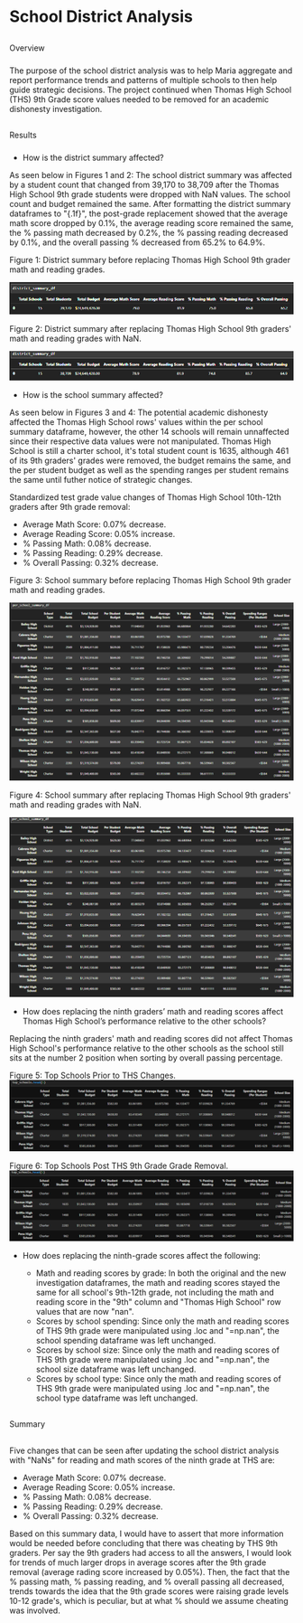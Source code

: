 # School District Analysis
##
Overview
###
The purpose of the school district analysis was to help Maria aggregate and report performance trends and patterns of multiple schools to then help guide strategic decisions. The project continued when Thomas High School (THS) 9th Grade score values needed to be removed for an academic dishonesty investigation.

##
Results
###
* How is the district summary affected?

As seen below in Figures 1 and 2: The school district summary was affected by a student count that changed from 39,170 to 38,709 after the Thomas High School 9th grade students were dropped with NaN values. The school count and budget remained the same. After formatting the district summary dataframes to "{.1f}", the post-grade replacement showed that the average math score dropped by 0.1%, the average reading score remained the same, the % passing math decreased by 0.2%, the % passing reading decreased by 0.1%, and the overall passing % decreased from 65.2% to 64.9%.

Figure 1: 
District summary before replacing Thomas High School 9th grader math and reading grades.

![image](https://github.com/derekhuggens/School_District_Analysis/blob/2e88137e338e992c3c2d6585f43a117dd338a6d2/Resources/district_summary_original.PNG)

Figure 2:
District summary after replacing Thomas High School 9th graders' math and reading grades with NaN.

![image](https://github.com/derekhuggens/School_District_Analysis/blob/2e88137e338e992c3c2d6585f43a117dd338a6d2/Resources/district_summary_replaced.PNG)





* How is the school summary affected?

As seen below in Figures 3 and 4: The potential academic dishonesty affected the Thomas High School rows' values within the per school summary dataframe, however, the other 14 schools will remain unnaffected since their respective data values were not manipulated. Thomas High School is still a charter school, it's total student count is 1635, although 461 of its 9th graders' grades were removed, the budget remains the same, and the per student budget as well as the spending ranges per student remains the same until futher notice of strategic changes. 

Standardized test grade value changes of Thomas High School 10th-12th graders after 9th grade removal:
  - Average Math Score: 0.07% decrease.
  - Average Reading Score: 0.05% increase.
  - % Passing Math: 0.08% decrease.
  - % Passing Reading: 0.29% decrease.
  - % Overall Passing: 0.32% decrease.

Figure 3: 
School summary before replacing Thomas High School 9th grader math and reading grades.

![image](https://github.com/derekhuggens/School_District_Analysis/blob/166032441b800a2c55916517800884d610bf679f/Resources/school_summary_original.PNG)

Figure 4:
School summary after replacing Thomas High School 9th graders' math and reading grades with NaN.

![image](https://github.com/derekhuggens/School_District_Analysis/blob/166032441b800a2c55916517800884d610bf679f/Resources/school_summary_replaced.PNG)





* How does replacing the ninth graders’ math and reading scores affect Thomas High School’s performance relative to the other schools?

Replacing the ninth graders' math and reading scores did not affect Thomas High School's performance relative to the other schools as the school still sits at the number 2 position when sorting by overall passing percentage.

Figure 5: Top Schools Prior to THS Changes.
![image](https://github.com/derekhuggens/School_District_Analysis/blob/96bd7b2c8de8759a307f10878a4b939c30e6f12a/Resources/top_schools-original.PNG)

Figure 6: Top Schools Post THS 9th Grade Grade Removal.
![image](https://github.com/derekhuggens/School_District_Analysis/blob/96bd7b2c8de8759a307f10878a4b939c30e6f12a/Resources/top_schools-replaced.PNG)





* How does replacing the ninth-grade scores affect the following:

  - Math and reading scores by grade: In both the original and the new investigation dataframes, the math and reading scores stayed the same for all school's 9th-12th grade, not including the math and reading score in the "9th" column and "Thomas High School" row values that are now "nan".
  - Scores by school spending: Since only the math and reading scores of THS 9th grade were manipulated using .loc and "=np.nan", the school spending dataframe was left unchanged.
  - Scores by school size: Since only the math and reading scores of THS 9th grade were manipulated using .loc and "=np.nan", the school size dataframe was left unchanged.
  - Scores by school type: Since only the math and reading scores of THS 9th grade were manipulated using .loc and "=np.nan", the school type dataframe was left unchanged.

##
Summary
##
Five changes that can be seen after updating the school district analysis with "NaNs" for reading and math scores of the ninth grade at THS are:
  - Average Math Score: 0.07% decrease.
  - Average Reading Score: 0.05% increase.
  - % Passing Math: 0.08% decrease.
  - % Passing Reading: 0.29% decrease.
  - % Overall Passing: 0.32% decrease.
  
Based on this summary data, I would have to assert that more information would be needed before concluding that there was cheating by THS 9th graders. Per say the 9th graders had access to all the answers, I would look for trends of much larger drops in average scores after the 9th grade removal (average rading score increased by 0.05%). Then, the fact that the % passing math, % passing reading, and % overall passing all decreased, trends towards the idea that the 9th grade scores were raising grade levels 10-12 grade's, which is peculiar, but at what % should we assume cheating was involved.
